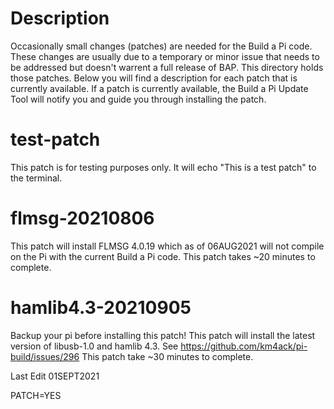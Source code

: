 # Description
Occasionally small changes (patches) are needed for the Build a Pi code. These changes are usually due to a temporary or minor issue that needs to be addressed but doesn't warrent a full release of BAP. This directory holds those patches. Below you will find a description for each patch that is currently available. If a patch is currently available, the Build a Pi Update Tool will notify you and guide you through installing the patch.



# test-patch
This patch is for testing purposes only. It will echo "This is a test patch" to the terminal. 

# flmsg-20210806
This patch will install FLMSG 4.0.19 which as of 06AUG2021 will not compile on the Pi with the current Build a Pi code. This patch takes ~20 minutes to complete.

# hamlib4.3-20210905
Backup your pi before installing this patch! This patch will install the latest version of libusb-1.0 and hamlib 4.3. See https://github.com/km4ack/pi-build/issues/296 This patch take ~30 minutes to complete.

Last Edit 01SEPT2021

PATCH=YES
